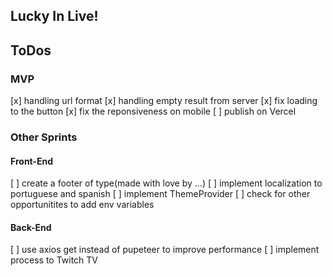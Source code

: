 ## Lucky In Live!

## ToDos

### MVP 
[x] handling url format
[x] handling empty result from server
[x] fix loading to the button
[x] fix the reponsiveness on mobile
[ ] publish on Vercel


### Other Sprints
#### Front-End
[ ] create a footer of type(made with love by ...)
[ ] implement localization to portuguese and spanish
[ ] implement ThemeProvider
[ ] check for other opportunitites to add env variables

#### Back-End
[ ] use axios get instead of pupeteer to improve performance
[ ] implement process to Twitch TV 